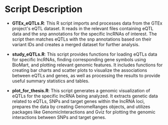 # Script Description

- **GTEx_eQTLs.R**: This R script imports and processes data from the GTEx project's eQTL dataset. 
It reads in the relevant files containing eQTL data and the snp annotations for the specific lncRNAs of interest. 
The script then matches eQTLs with the snp annotations based on their variant IDs and creates a merged dataset for further analysis.

- **study_eQTLs.R**: This script provides functions for loading eQTLs data for specific lncRNAs, finding corresponding gene symbols using BioMart, and plotting relevant genomic features. It includes functions for creating bar charts and scatter plots to visualize the associations between eQTLs and genes, as well as processing the results to provide useful summary statistics and tables.

- **plot_for_thesis.R**: This script generates a genomic visualization of eQTLs for the specific lncRNA being analyzed. It extracts genetic data related to eQTLs, SNPs and target genes within the lncRNA loci, prepares the data by creating GenomeRanges objects, and utilizes packages like GenomicInteractions and Gviz for plotting the genomic interactions between SNPs and target genes.
